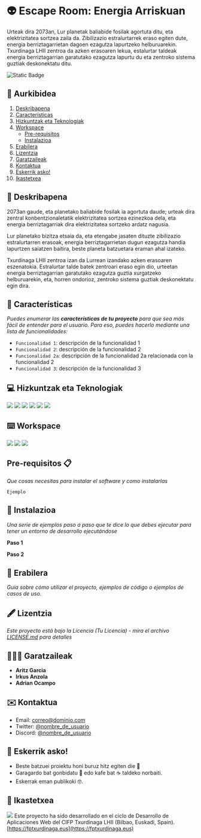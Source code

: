 # :alien: Escape Room: Energia Arriskuan

Urteak dira 2073an, Lur planetak baliabide fosilak agortuta ditu, eta elektrizitatea sortzea zaila da. Zibilizazio estralurtarrek eraso egiten dute, energia berriztagarrietan dagoen ezagutza lapurtzeko helburuarekin. Txurdinaga LHII zentroa da azken erasoaren lekua, estalurtar taldeak energia berriztagarrian garatutako ezagutza lapurtu du eta zentroko sistema guztiak deskonektatu ditu.

![Static Badge](https://img.shields.io/badge/status-prozesuan-brightgreen)

## 📑 Aurkibidea

1. [Deskribapena](#deskribapena)
2. [Características](#características)
3. [Hizkuntzak eta Teknologiak](#hizkuntzak-eta-teknologiak)
4. [Workspace](#workspace)
   - [Pre-requisitos](#pre-requisitos)
   - [Instalazioa](#instalazioa)
5. [Erabilera](#erabilera)
6. [Lizentzia](#lizentzia)
7. [Garatzaileak](#garatzaileak)
8. [Kontaktua](#kontaktua)
9. [Eskerrik asko!](#eskerrik-asko)
10. [Ikastetxea](#ikastetxea)

## 📝 Deskribapena

2073an gaude, eta planetako baliabide fosilak ia agortuta daude; urteak dira zentral konbentzionaletatik elektrizitatea sortzea ezinezkoa dela, eta energia berriztagarriak dira elektrizitatea sortzeko ardatz nagusia.

Lur planetako bizitza etsaia da, eta etengabe jasaten dituzte zibilizazio estralurtarren erasoak, energia berriztagarrietan dugun ezagutza handia lapurtzen saiatzen baitira, beste planeta batzuetara eraman ahal izateko.

Txurdinaga LHII zentroa izan da Lurrean izandako azken erasoaren eszenatokia. Estralurtar talde batek zentroari eraso egin dio, urteetan energia berriztagarrian garatutako ezagutza guztia xurgatzeko helburuarekin, eta, horren ondorioz, zentroko sistema guztiak deskonektatu egin dira.

## 💎 Características

*Puedes enumerar las **características de tu proyecto** para que sea más fácil de entender para el usuario. Para eso, puedes hacerlo mediante una lista de funcionalidades:*

- `Funcionalidad 1`: descripción de la funcionalidad 1
- `Funcionalidad 2`: descripción de la funcionalidad 2
- `Funcionalidad 2a`: descripción de la funcionalidad 2a relacionada con la funcionalidad 2
- `Funcionalidad 3`: descripción de la funcionalidad 3

## :computer: Hizkuntzak eta Teknologiak
[![](https://custom-icon-badges.demolab.com/badge/html5-E34F26?style=for-the-badge&logo=html5&logoColor=white)]()
[![](https://custom-icon-badges.demolab.com/badge/css3-1572B6?style=for-the-badge&logo=css3&logoColor=white)]()
[![](https://custom-icon-badges.demolab.com/badge/javascript-F7DF1E?style=for-the-badge&logo=javascript&logoColor=black)]() 
[![](https://custom-icon-badges.demolab.com/badge/tailwind-38B2AC?style=for-the-badge&logo=tailwind&logoColor=white)]()
[![](https://custom-icon-badges.demolab.com/badge/vue-white?logo=vue&logoColor=green&style=for-the-badge)]()
[![](https://custom-icon-badges.demolab.com/badge/laravel-FF2D20?logo=laravel&logoColor=white&style=for-the-badge)]()

## :keyboard: Workspace
[![](https://img.shields.io/badge/-Visual%20Studio%20Code-0078d7?style=for-the-badge&logo=Visual%20Studio%20Code&logoColor=white)]()
[![](https://img.shields.io/badge/Github-000?logo=github&style=for-the-badge)]()
[![](https://custom-icon-badges.demolab.com/badge/docker-white?logo=docker&logoColor=1d63ed&style=for-the-badge)]()

## Pre-requisitos 📋

_Que cosas necesitas para instalar el software y como instalarlas_

```
Ejemplo
```

## 🔧 Instalazioa  

_Una serie de ejemplos paso a paso que te dice lo que debes ejecutar para tener un entorno de desarrollo ejecutándose_

**Paso 1**

**Paso 2**

## 📕 Erabilera

*Guía sobre cómo utilizar el proyecto, ejemplos de código o ejemplos de casos de uso.*

## 🖋 Lizentzia

*Este proyecto está bajo la Licencia (Tu Licencia) - mira el archivo [LICENSE.md](LICENSE.md) para detalles*

## 👨🏽‍💻 Garatzaileak

- **Aritz Garcia**
- **Irkus Anzola**
- **Adrian Ocampo**

## ✉️ Kontaktua

- Email: [correo@dominio.com](mailto:correo@dominio.com)
- Twitter: [@nombre_de_usuario](https://twitter.com/nombre_de_usuario)
- Discord: [@nombre_de_usuario](https://twitter.com/nombre_de_usuario)

## 🎁 Eskerrik asko!

* Beste batzuei proiektu honi buruz hitz egiten die 📢
* Garagardo bat gonbidatu 🍺 edo kafe bat ☕ taldeko norbaiti.
* Eskerrak eman publikoki 🤓.


## 🏫 Ikastetxea
[![](https://fptxurdinaga.eus/wp-content/uploads/2023/06/Logo_Home3.png)](https://fptxurdinaga.eus/)
Este proyecto ha sido desarrollado en el ciclo de Desarrollo de Aplicaciones Web del CIFP Txurdinaga LHII (Bilbao, Euskadi, Spain).
[https://fptxurdinaga.eus](https://fptxurdinaga.eus)